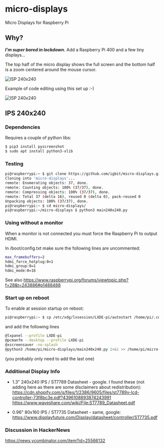# micro-displays
Micro Displays for Raspberry Pi 
## Why?
_**I'm super bored in lockdown.**_ Add a Raspberry Pi 400 and a few tiny displays...

The top half of the micro display shows the full screen and the bottom half is a zoom centered around the mouse cursor.

![ISP 240x240](./main240x240-1.png)

Example of code editing using this set up :-)

![ISP 240x240](./main240x240-2.png)

## IPS 240x240

### Dependencies

Requires a couple of python libs:

```bash
$ pip3 install pyscreenshot
$ sudo apt install python3-xlib
```

### Testing

```bash
pi@raspberrypi:~ $ git clone https://github.com/igbit/micro-displays.git
Cloning into 'micro-displays'...
remote: Enumerating objects: 37, done.
remote: Counting objects: 100% (37/37), done.
remote: Compressing objects: 100% (37/37), done.
remote: Total 37 (delta 16), reused 0 (delta 0), pack-reused 0
Unpacking objects: 100% (37/37), done.
pi@raspberrypi:~ $ cd micro-displays/
pi@raspberrypi:~/micro-displays $ python3 main240x240.py
```
### Using without a monitor

When a monitor is not connected you must force the Raspberry Pi to output HDMI.

In /boot/config.txt make sure the following lines are uncommented:

```bash
max_framebuffers=2
hdmi_force_hotplug:0=1
hdmi_group:0=1
hdmi_mode:0=16 
```
See also https://www.raspberrypi.org/forums/viewtopic.php?f=28&t=243886#p1488488

### Start up on reboot

To enable at session startup on reboot:

```bash
pi@raspberrypi:~ $ cp /etc/xdg/lxsession/LXDE-pi/autostart /home/pi/.config/lxsession/LXDE-pi/
```

and add the following lines

```bash
@lxpanel --profile LXDE-pi
@pcmanfm --desktop --profile LXDE-pi
@xscreensaver -no-splash
@python3 /home/pi/micro-displays/main240x240.py 2>&1 >> /home/pi/micro-displays/stdout.log & 
```

(you probably only need to add the last one)

### Additional Display Info

* 1.3" 240x240 IPS / ST7789 Datasheet - google. I found these (not adding here as there are some disclaimers about redistribution): 
https://cdn.shopify.com/s/files/1/2386/9605/files/st7789v-lcd-controller-73f8bc3e.pdf?4396108893874243991
https://www.waveshare.com/wiki/File:ST7789_Datasheet.pdf

* 0.96" 80x160 IPS / ST7735 Datasheet - same, google: https://www.displayfuture.com/Display/datasheet/controller/ST7735.pdf

### Discussion in HackerNews

https://news.ycombinator.com/item?id=25566132

